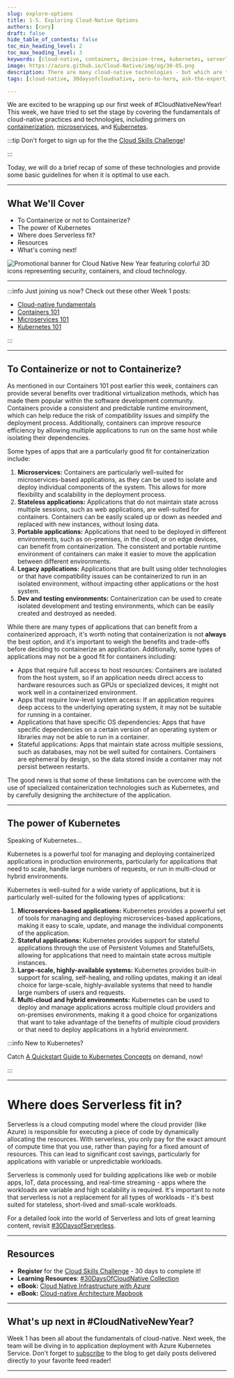 ```yaml
---
slug: explore-options
title: 1-5. Exploring Cloud-Native Options
authors: [cory]
draft: false
hide_table_of_contents: false
toc_min_heading_level: 2
toc_max_heading_level: 3
keywords: [cloud-native, containers, decision-tree, kubernetes, serverless, microservices]
image: https://azure.github.io/Cloud-Native/img/og/30-05.png
description: There are many cloud-native technologies - but which are the best fit for your projects? 
tags: [cloud-native, 30daysofcloudnative, zero-to-hero, ask-the-expert, azure-kubernetes-service]

---
```


<head>
  <meta name="twitter:url" 
    content="https://azure.github.io/Cloud-Native/cnny-2023/explore-options" />
  <meta name="twitter:title" 
    content="Serverless Container Options" />
  <meta name="twitter:description" 
    content="Explore technology and tooling options for building and deploying your Cloud-native solution" />
  <meta name="twitter:image" 
    content="https://azure.github.io/Cloud-Native/img/og/30-05.png" />
  <meta name="twitter:card" content="summary_large_image" />
  <meta name="twitter:creator" 
    content="@cskimming" />
  <meta name="twitter:site" content="@AzureAdvocates" /> 
  <link rel="canonical" 
    href="https://azure.github.io/Cloud-Native/cnny-2023/explore-options" />
</head>

We are excited to be wrapping up our first week of #CloudNativeNewYear! This week, we have tried to set the stage by covering the fundamentals of cloud-native practices and technologies, including primers on [containerization](https://azure.github.io/Cloud-Native/cnny-2023/containers-101/), [microservices](https://azure.github.io/Cloud-Native/cnny-2023/microservices-101), and [Kubernetes](https://azure.github.io/Cloud-Native/cnny-2023/Kubernetes-101).  

:::tip Don't forget to sign up for the the [Cloud Skills Challenge](https://aka.ms/CNNY/Challenge)!

:::

Today, we will do a brief recap of some of these technologies and provide some basic guidelines for when it is optimal to use each. 

---

## What We'll Cover
* To Containerize or not to Containerize?
* The power of Kubernetes
* Where does Serverless fit? 
* Resources
* What's coming next!

![Promotional banner for Cloud Native New Year featuring colorful 3D icons representing security, containers, and cloud technology.](./../../static/img/cnny23/hero-banner.png)

---

:::info Just joining us now? Check out these other Week 1 posts:

 * [Cloud-native fundamentals](https://azure.github.io/Cloud-Native/cnny-2023/cloud-native-fundamentals)
 * [Containers 101](https://azure.github.io/Cloud-Native/cnny-2023/containers-101)
 * [Microservices 101](https://azure.github.io/Cloud-Native/cnny-2023/microservices-101)
 * [Kubernetes 101](https://azure.github.io/Cloud-Native/cnny-2023/Kubernetes-101)
 
:::

--- 
## To Containerize or not to Containerize? 

As mentioned in our Containers 101 post earlier this week, containers can provide several benefits over traditional virtualization methods, which has made them popular within the software development community. Containers provide a consistent and predictable runtime environment, which can help reduce the risk of compatibility issues and simplify the deployment process. Additionally, containers can improve resource efficiency by allowing multiple applications to run on the same host while isolating their dependencies. 

Some types of apps that are a particularly good fit for containerization include: 

1.	**Microservices:** Containers are particularly well-suited for microservices-based applications, as they can be used to isolate and deploy individual components of the system. This allows for more flexibility and scalability in the deployment process.
2.	**Stateless applications:** Applications that do not maintain state across multiple sessions, such as web applications, are well-suited for containers. Containers can be easily scaled up or down as needed and replaced with new instances, without losing data.
3.	**Portable applications:** Applications that need to be deployed in different environments, such as on-premises, in the cloud, or on edge devices, can benefit from containerization. The consistent and portable runtime environment of containers can make it easier to move the application between different environments.
4.	**Legacy applications:** Applications that are built using older technologies or that have compatibility issues can be containerized to run in an isolated environment, without impacting other applications or the host system.
5.	**Dev and testing environments:** Containerization can be used to create isolated development and testing environments, which can be easily created and destroyed as needed.

While there are many types of applications that can benefit from a containerized approach, it's worth noting that containerization is not **always** the best option, and it's important to weigh the benefits and trade-offs before deciding to containerize an application. Additionally, some types of applications may not be a good fit for containers including:

* Apps that require full access to host resources: Containers are isolated from the host system, so if an application needs direct access to hardware resources such as GPUs or specialized devices, it might not work well in a containerized environment.
* Apps that require low-level system access: If an application requires deep access to the underlying operating system, it may not be suitable for running in a container.
* Applications that have specific OS dependencies: Apps that have specific dependencies on a certain version of an operating system or libraries may not be able to run in a container.
* Stateful applications: Apps that maintain state across multiple sessions, such as databases, may not be well suited for containers. Containers are ephemeral by design, so the data stored inside a container may not persist between restarts.

The good news is that some of these limitations can be overcome with the use of specialized containerization technologies such as Kubernetes, and by carefully designing the architecture of the application. 

---
## The power of Kubernetes

Speaking of Kubernetes...

Kubernetes is a powerful tool for managing and deploying containerized applications in production environments, particularly for applications that need to scale, handle large numbers of requests, or run in multi-cloud or hybrid environments.

Kubernetes is well-suited for a wide variety of applications, but it is particularly well-suited for the following types of applications:

1.	**Microservices-based applications:** Kubernetes provides a powerful set of tools for managing and deploying microservices-based applications, making it easy to scale, update, and manage the individual components of the application.
2.	**Stateful applications:** Kubernetes provides support for stateful applications through the use of Persistent Volumes and StatefulSets, allowing for applications that need to maintain state across multiple instances. 
3.	**Large-scale, highly-available systems:** Kubernetes provides built-in support for scaling, self-healing, and rolling updates, making it an ideal choice for large-scale, highly-available systems that need to handle large numbers of users and requests.
4.	**Multi-cloud and hybrid environments:** Kubernetes can be used to deploy and manage applications across multiple cloud providers and on-premises environments, making it a good choice for organizations that want to take advantage of the benefits of multiple cloud providers or that need to deploy applications in a hybrid environment.

:::info New to Kubernetes?

Catch [A Quickstart Guide to Kubernetes Concepts](https://info.microsoft.com/ww-ondemand-a-quickstart-guide-to-kubernetes-concepts.html?lcid=en-us) on demand, now!

:::

---
# Where does Serverless fit in? 

Serverless is a cloud computing model where the cloud provider (like Azure) is responsible for executing a piece of code by dynamically allocating the resources. With serverless, you only pay for the exact amount of compute time that you use, rather than paying for a fixed amount of resources. This can lead to significant cost savings, particularly for applications with variable or unpredictable workloads.

Serverless is commonly used for building applications like web or mobile apps, IoT, data processing, and real-time streaming - apps where the workloads are variable and high scalability is required.
It's important to note that serverless is not a replacement for all types of workloads - it's best suited for stateless, short-lived and small-scale workloads.

For a detailed look into the world of Serverless and lots of great learning content, revisit [#30DaysofServerless](https://azure.github.io/Cloud-Native/serverless-september/30DaysOfServerless/).

---
## Resources
* **Register** for the [Cloud Skills Challenge](https://aka.ms/Challenge) - 30 days to complete it!
* **Learning Resources**: [#30DaysOfCloudNative Collection](https://aka.ms/CNNY/collection)
* **eBook:** [Cloud Native Infrastructure with Azure](https://azure.microsoft.com/resources/cloud-native-infrastructure-with-microsoft-azure/?WT.mc_id=javascript-99907-ninarasi)
* **eBook:** [Cloud-native Architecture Mapbook](https://azure.microsoft.com/resources/azure-cloud-native-architecture-mapbook/?WT.mc_id=javascript-99907-ninarasi)

---
## What's up next in #CloudNativeNewYear?

Week 1 has been all about the fundamentals of cloud-native. Next week, the team will be diving in to application deployment with Azure Kubernetes Service. Don't forget to [subscribe](https://azure.github.io/Cloud-Native/cnny-2023/rss.xml?WT.mc_id=javascript-99907-ninarasi) to the blog to get daily posts delivered directly to your favorite feed reader!

---